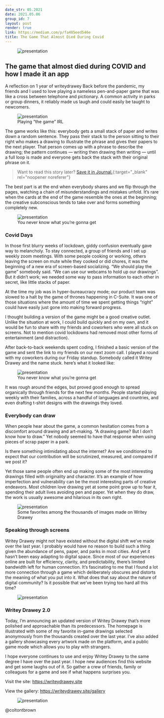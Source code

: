 ```yaml
---
date_str: 05.2021
date: 2021.05.06
group_id: 7
layout: post
render: true
link: https://medium.com/p/fa485eed546e
title: The Game That Almost Died During Covid
---
```


<figure>
  <img src="images/writey-drawey-01.webp" alt="presentation" role="presentation" loading="lazy">
</figure>

## The game that almost died during COVID and how I made it an app
A reflection on 1 year of writeydrawey
Back before the pandemic, my friends and I used to love playing a nameless pen-and-paper game that was like a cross between telephone and pictionary. A common activity in parks or group dinners, it reliably made us laugh and could easily be taught to newcomers.

<figure>
  <img src="images/writey-drawey-02.webp" alt="presentation" role="presentation" loading="lazy">
  <figcaption>Playing “the game” IRL</figcaption>
</figure>

The game works like this: everybody gets a small stack of paper and writes down a random sentence. They pass their stack to the person sitting to their right who makes a drawing to illustrate the phrase and gives their papers to the next player. That person comes up with a phrase to describe the drawing; the pattern continues — writing then drawing then writing — until a full loop is made and everyone gets back the stack with their original phrase on it.

> Want to read this story later? [Save it in Journal.](https://heyday.xyz/?utm_source=medium.com&utm_medium=noteworthy_blog&utm_campaign=tech&utm_content=guest_post_read_later_text){:target="_blank" rel="noopener noreferer"}

The best part is at the end when everybody shares and we flip through the pages, watching a chain of misunderstandings and mistakes unfold. It’s rare when the cards at the end of the game resemble the ones at the beginning; the creative subconscious tends to take over and forms something completely new.

<figure>
  <img src="images/writey-drawey-03.webp" alt="presentation" role="presentation" loading="lazy">
  <figcaption>You never know what you’re gonna get</figcaption>
</figure>

### Covid Days
In those first blurry weeks of lockdown, giddy confusion eventually gave way to melancholy. To stay connected, a group of friends and I set up weekly zoom meetings. With some people cooking or working, others leaving the screen on mute while they cooked or did chores, it was the beginning of a new era of screen-based socializing. “We should play the game” somebody said. “We can use our webcams to hold up our drawings”. But it didn’t work; we needed some way to pass information to each other in secret, like little stacks of paper.

At the time my job was in hyper-bureaucracy mode; our product team was slowed to a halt by the game of thrones happening in C-Suite. It was one of those situations where the amount of time we spent getting things “right” could have easily just gone into making forward progress.

I thought building a version of the game might be a good creative outlet. Unlike the situation at work, I could build quickly and on my own, and it would be fun to share with my friends and coworkers who were all stuck on screens. Not to mention covid lockdowns had removed most other forms of entertainment (and distraction).

After back-to-back weekends spent coding, I finished a basic version of the game and sent the link to my friends on our next zoom call. I played a round with my coworkers during our Friday standup. Somebody called it Writey Drawey and the name stuck. here’s what it looked like:

<figure>
  <img src="images/writey-drawey-04.webp" alt="presentation" role="presentation" loading="lazy">
  <figcaption>You never know what you’re gonna get</figcaption>
</figure>

It was rough around the edges, but proved good enough to spread organically through friends for the next few months. People started playing weekly with their families, across a handful of languages and countries, and even drafting t-shirt designs with the drawings they loved.

### Everybody can draw
When people hear about the game, a common hesitation comes from a discomfort around drawing and art-making. “A drawing game? But I don’t know how to draw.” Yet nobody seemed to have that response when using pieces of scrap paper in a park.

Is there something intimidating about the internet? Are we conditioned to expect that our contribution will be scrutinized, measured, and compared if we post it?

Yet those same people often end up making some of the most interesting drawings filled with originality and character. It’s an example of how imperfection and vulnerability can be the most interesting parts of creative endeavors. Most children love drawing yet at some point grow up to fear it, spending their adult lives avoiding pen and paper. Yet when they do draw, the work is usually awesome and hilarious in its own right.

<figure>
  <img src="images/writey-drawey-05.webp" alt="presentation" role="presentation" loading="lazy">
  <figcaption>Some favorites among the thousands of images made on Writey Drawey</figcaption>
</figure>

### Speaking through screens
Writey Drawey might not have existed without the digital shift we’ve made over the last year. I probably would have no reason to build such a thing given the abundance of pens, paper, and parks in most cities. And yet it hasn’t been easy adapting to digital space. Since most of our experiences online are built for efficiency, clarity, and predictability, there’s limited bandwidth left for human connection. It’s fascinating to me that I found a lot more connection through a game which deliberately obscures and distorts the meaning of what you put into it. What does that say about the nature of digital community? Is it possible that we’ve been trying too hard all this time?

<figure>
  <img src="images/writey-drawey-06.webp" alt="presentation" role="presentation" loading="lazy">
</figure>

### Writey Drawey 2.0
Today, I’m announcing an updated version of Writey Drawey that’s more polished and approachable than its predecessors. The homepage is illustrated with some of my favorite in-game drawings selected anonymously from the thousands created over the last year. I’ve also added a gallery showcasing every artwork made on the platform, and a public game mode which allows you to play with strangers.

I hope everyone continues to use and enjoy Writey Drawey to the same degree I have over the past year. I hope new audiences find this website and get some laughs out of it. So gather a crew of friends, family or colleagues for a game and see if what happens surprises you.

Visit the site: <https://writeydrawey.site>

View the gallery: <https://writeydrawey.site/gallery>

<figure>
  <img src="images/writey-drawey-07.webp" alt="presentation" role="presentation" loading="lazy">
</figure>

@coltontbrown

